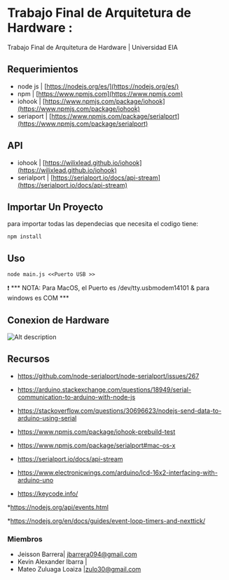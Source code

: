 # Trabajo Final de Arquitetura de Hardware : 
Trabajo Final de Arquitetura de Hardware | Universidad EIA

## Requerimientos
* node js | [https://nodejs.org/es/](https://nodejs.org/es/)
* npm  |  [https://www.npmjs.com](https://www.npmjs.com)
* iohook | [https://www.npmjs.com/package/iohook](https://www.npmjs.com/package/iohook)
* seriaport | [https://www.npmjs.com/package/serialport](https://www.npmjs.com/package/serialport)

## API
* iohook | [https://wilixlead.github.io/iohook](https://wilixlead.github.io/iohook)
* serialport | [https://serialport.io/docs/api-stream](https://serialport.io/docs/api-stream)


## Importar Un Proyecto
 para importar todas las dependecias que necesita el codigo tiene: 
```
npm install
```

## Uso
```
node main.js <<Puerto USB >>
```
:heavy_exclamation_mark: *** NOTA: Para MacOS, el Puerto es /dev/tty.usbmodem14101 & para windows es COM ***

## Conexion de Hardware 
![Alt description](https://www.electronicwings.com/public/images/user_images/images/Arduino/LCD/LCD_Interfacing_Diagram-8bit.png)

## Recursos

* https://github.com/node-serialport/node-serialport/issues/267

* https://arduino.stackexchange.com/questions/18949/serial-communication-to-arduino-with-node-js

* https://stackoverflow.com/questions/30696623/nodejs-send-data-to-arduino-using-serial

* https://www.npmjs.com/package/iohook-prebuild-test
 
* https://www.npmjs.com/package/serialport#mac-os-x

* https://serialport.io/docs/api-stream

* https://www.electronicwings.com/arduino/lcd-16x2-interfacing-with-arduino-uno

* https://keycode.info/
 
*https://nodejs.org/api/events.html

*https://nodejs.org/en/docs/guides/event-loop-timers-and-nexttick/


### Miembros
*  Jeisson Barrera| jbarrera094@gmail.com
*  Kevin Alexander Ibarra | 
*  Mateo Zuluaga Loaiza |zulo30@gmail.com


